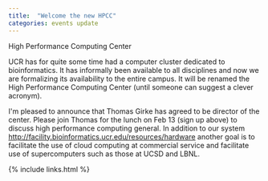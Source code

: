```yaml
---
title:  "Welcome the new HPCC"
categories: events update
---
```


High Performance Computing Center

UCR has for quite some time had a computer cluster dedicated to bioinformatics.
It has informally been available to all disciplines and now we are formalizing its availability to the entire campus.
It will be renamed the High Performance Computing Center (until someone can suggest a clever acronym). 

I'm pleased to announce that Thomas Girke has agreed to be director of the center.
Please join Thomas for the lunch on Feb 13 (sign up above) to discuss high performance computing general.
In addition to our system http://facility.bioinformatics.ucr.edu/resources/hardware another goal is to facilitate the use of cloud computing at commercial service and facilitate use of supercomputers such as those at UCSD and LBNL.


{% include links.html %}

